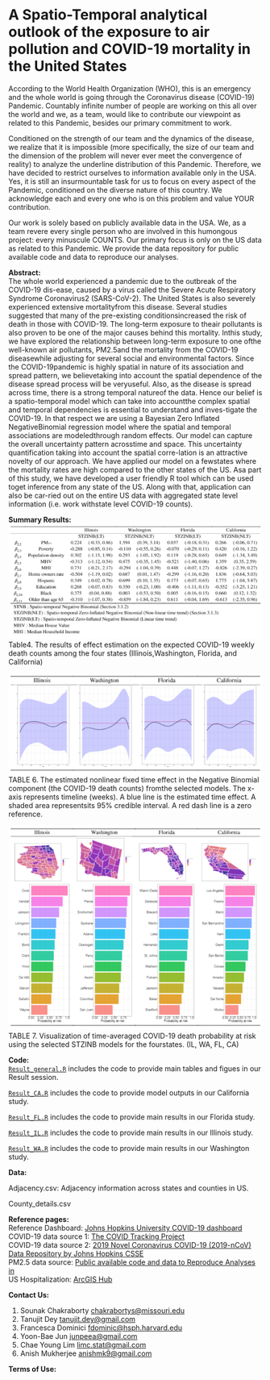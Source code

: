 # A Spatio-Temporal analytical outlook of the exposure to air pollution and COVID-19 mortality in the United States

According to the World Health Organization (WHO), this is an emergency and the whole world is going through the Coronavirus disease (COVID-19) Pandemic. Countably infinite number of people are working on this all over the world and we, as a team, would like to contribute our viewpoint as related to this Pandemic, besides our primary commitment to work.

Conditioned on the strength of our team and the dynamics of the disease, we realize that it is impossible (more specifically, the size of our team and the dimension of the problem will never ever meet the convergence of reality) to analyze the underline distribution of this Pandemic.
Therefore, we have decided to restrict ourselves to information available only in the USA. Yes, it is still an insurmountable task for us to focus on every aspect of the Pandemic, conditioned on the diverse nature of this country. We acknowledge each and every one who is on this problem and value YOUR contribution.

Our work is solely based on publicly available data in the USA. We, as a team revere every single person who are involved in this humongous project: every minuscule COUNTS. Our primary focus is only on the US data as related to this Pandemic. We provide the data repository for public available code and data to reproduce our analyses.

<b>Abstract: </b><br>
The whole world experienced a pandemic due to the outbreak of the COVID-19 dis-ease, caused by a virus called the Severe Acute Respiratory Syndrome Coronavirus2 (SARS-CoV-2). The United States is also severely experienced extensive mortalityfrom this disease. Several studies suggested that many of the pre-existing conditionsincreased the risk of death in those with COVID-19. The long-term exposure to theair pollutants is also proven to be one of the major causes behind this mortality. Inthis study, we have explored the relationship between long-term exposure to one ofthe well-known air pollutants, PM2.5and the mortality from the COVID-19 diseasewhile adjusting for several social and environmental factors. Since the COVID-19pandemic is highly spatial in nature of its association and spread pattern, we believetaking into account the spatial dependence of the disease spread process will be veryuseful. Also, as the disease is spread across time, there is a strong temporal natureof the data. Hence our belief is a spatio-temporal model which can take into accountthe complex spatial and temporal dependencies is essential to understand and inves-tigate the COVID-19. In that respect we are using a Bayesian Zero Inflated NegativeBinomial regression model where the spatial and temporal associations are modeledthrough random effects. Our model can capture the overall uncertainty pattern acrosstime and space. This uncertainty quantification taking into account the spatial corre-lation is an attractive novelty of our approach. We have applied our model on a fewstates where the mortality rates are high compared to the other states of the US. Asa part of this study, we have developed a user friendly R tool which can be used toget inference from any state of the US. Along with that, application can also be car-ried out on the entire US data with aggregated state level information (i.e. work withstate level COVID-19 counts).

<b>Summary Results: </b><br>
![](./Paper_work/Table4.PNG)
Table4. The results of effect estimation on the expected COVID-19 weekly death counts among the four states (Illinois,Washington, Florida, and California)

![](./Paper_work/Table6.PNG)
TABLE 6. The estimated nonlinear fixed time effect in the Negative Binomial component (the COVID-19 death counts) fromthe selected models. The x-axis represents timeline (weeks). A blue line is the estimated time effect. A shaded area representsits 95% credible interval. A red dash line is a zero reference.

![](./Paper_work/Table7.PNG)
TABLE 7. Visualization of time-averaged COVID-19 death probability at risk using the selected STZINB models for the fourstates. (IL, WA, FL, CA)

<b>Code: </b><br>
[`Result_general.R`](https://github.com/junpeea/COVID-PM-STZINB/Papaer_work/Code/Reult_general.R) includes the code to provide main tables and figues in our Result session.

[`Result_CA.R`](https://github.com/junpeea/COVID-PM-STZINB/Papaer_work/Code/Reult_CA.R) includes the code to provide model outputs in our California study.

[`Result_FL.R`](https://github.com/junpeea/COVID-PM-STZINB/Papaer_work/Code/Reult_FL.R) includes the code to provide main results in our Florida study.

[`Result_IL.R`](https://github.com/junpeea/COVID-PM-STZINB/Papaer_work/Code/Reult_IL.R) includes the code to provide main results in our Illinois study.

[`Result_WA.R`](https://github.com/junpeea/COVID-PM-STZINB/Papaer_work/Code/Reult_WA.R) includes the code to provide main results in our Washington study.

<b>Data: </b><br>

Adjacency.csv: Adjacency information across states and counties in US.

County_details.csv

<b>Reference pages: </b><br>
Reference Dashboard: [Johns Hopkins University COVID-19 dashboard](https://gisanddata.maps.arcgis.com/apps/opsdashboard/index.html#/bda7594740fd40299423467b48e9ecf6)<br>
COVID-19 data source 1: [The COVID Tracking Project](https://covidtracking.com/)<br>
COVID-19 data source 2: [2019 Novel Coronavirus COVID-19 (2019-nCoV) Data Repository by Johns Hopkins CSSE ](https://github.com/CSSEGISandData/COVID-19)<br>
PM2.5 data source: [Public available code and data to Reproduce Analyses in <Exposure to air pollution and COVID-19 mortality in the United States>](https://github.com/wxwx1993/PM_COVID) <br>
US Hospitalization: [ArcGIS Hub](https://hub.arcgis.com/search) <br>

<b>Contact Us: </b><br>
1. Sounak Chakraborty <chakrabortys@missouri.edu>
2. Tanujit Dey <tanujit.dey@gmail.com>
3. Francesca Dominici <fdominic@hsph.harvard.edu>
4. Yoon-Bae Jun <junpeea@gmail.com>
5. Chae Young Lim <limc.stat@gmail.com>
6. Anish Mukherjee <anishmk9@gmail.com>

<b>Terms of Use:</b><br>

